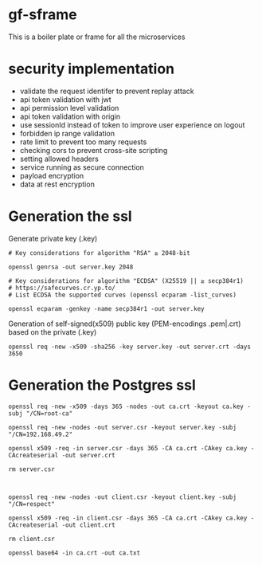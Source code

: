 # gf-sframe
This is a boiler plate or frame for all the microservices


# security implementation
- validate the request identifer to prevent replay attack
- api token validation with jwt
- api permission level validation
- api token validation with origin
- use sessionId instead of token to improve user experience on logout
- forbidden ip range validation
- rate limit to prevent too many requests
- checking cors to prevent cross-site scripting
- setting allowed headers
- service running as secure connection
- payload encryption
- data at rest encryption

# Generation the ssl
Generate private key (.key)

    # Key considerations for algorithm "RSA" ≥ 2048-bit
        
    openssl genrsa -out server.key 2048

    # Key considerations for algorithm "ECDSA" (X25519 || ≥ secp384r1)
    # https://safecurves.cr.yp.to/
    # List ECDSA the supported curves (openssl ecparam -list_curves)

    openssl ecparam -genkey -name secp384r1 -out server.key

Generation of self-signed(x509) public key (PEM-encodings .pem|.crt) based on the private (.key)

    openssl req -new -x509 -sha256 -key server.key -out server.crt -days 3650

# Generation the Postgres ssl
    openssl req -new -x509 -days 365 -nodes -out ca.crt -keyout ca.key -subj "/CN=root-ca"

    openssl req -new -nodes -out server.csr -keyout server.key -subj "/CN=192.168.49.2"

    openssl x509 -req -in server.csr -days 365 -CA ca.crt -CAkey ca.key -CAcreateserial -out server.crt

    rm server.csr



    openssl req -new -nodes -out client.csr -keyout client.key -subj "/CN=respect"

    openssl x509 -req -in client.csr -days 365 -CA ca.crt -CAkey ca.key -CAcreateserial -out client.crt

    rm client.csr

    openssl base64 -in ca.crt -out ca.txt